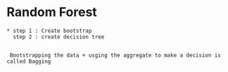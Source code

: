 # Random Forest

    * step 1 : Create bootstrap
      step 2 : create decision tree
     
     
     Bootstrapping the data + usging the aggregate to make a decision is called Bagging